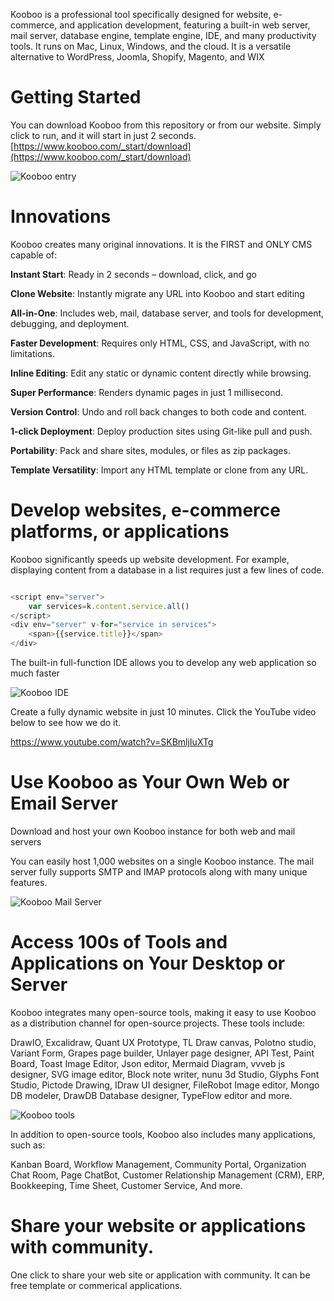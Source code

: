 Kooboo is a professional tool specifically designed for website, e-commerce, and application development, featuring a built-in web server, mail server, database engine, template engine, IDE, and many productivity tools. It runs on Mac, Linux, Windows, and the cloud. It is a versatile alternative to WordPress, Joomla, Shopify, Magento, and WIX

# Getting Started
 
You can download Kooboo from this repository or from our website. Simply click to run, and it will start in just 2 seconds.
[https://www.kooboo.com/_start/download](https://www.kooboo.com/_start/download)

![Kooboo entry](https://www.kooboo.com/github/kooboo_entry.png "Kooboo Entry")


# Innovations
Kooboo creates many original innovations. It is the FIRST and ONLY CMS capable of:

**Instant Start**: Ready in 2 seconds – download, click, and go

**Clone Website**: Instantly migrate any URL into Kooboo and start editing

**All-in-One**: Includes web, mail, database server, and tools for development, debugging, and deployment.

**Faster Development**: Requires only HTML, CSS, and JavaScript, with no limitations.

**Inline Editing**: Edit any static or dynamic content directly while browsing.

**Super Performance**: Renders dynamic pages in just 1 millisecond.

**Version Control**:  Undo and roll back changes to both code and content.

**1-click Deployment**: Deploy production sites using Git-like pull and push.

**Portability**: Pack and share sites, modules, or files as zip packages.

**Template Versatility**: Import any HTML template or clone from any URL.
  

# Develop websites, e-commerce platforms, or applications

Kooboo significantly speeds up website development. For example, displaying content from a database in a list requires just a few lines of code. 


```javascript

<script env="server">
    var services=k.content.service.all()
</script>
<div env="server" v-for="service in services">
    <span>{{service.title}}</span>
</div>

``` 

The built-in full-function IDE allows you to develop any web application so much faster

![Kooboo IDE](https://www.kooboo.com/advantage/innovation-dev.png "Kooboo IDE")
 

Create a fully dynamic website in just 10 minutes. Click the YouTube video below to see how we do it.

https://www.youtube.com/watch?v=SKBmljIuXTg 


# Use Kooboo as Your Own Web or Email Server

Download and host your own Kooboo instance for both web and mail servers 

You can easily host 1,000 websites on a single Kooboo instance. The mail server fully supports SMTP and IMAP protocols along with many unique features.

![Kooboo Mail Server](https://www.kooboo.com/banner/mail-en.png "Kooboo mail server")




# Access 100s of Tools and Applications on Your Desktop or Server 

Kooboo integrates many open-source tools, making it easy to use Kooboo as a distribution channel for open-source projects. These tools include:

DrawIO, Excalidraw, Quant UX Prototype, TL Draw canvas, Polotno studio, Variant Form, Grapes page builder, Unlayer page designer,  API Test, Paint Board,  Toast Image Editor, Json editor, Mermaid Diagram, vvveb js designer, SVG image editor,  Block note writer, nunu 3d Studio, Glyphs Font Studio, Pictode Drawing,  IDraw UI designer, FileRobot Image editor, Mongo DB modeler, DrawDB Database designer, TypeFlow editor and more. 


![Kooboo tools](https://www.kooboo.com/github/github_tools.png "kooboo open source tools")

In addition to open-source tools, Kooboo also includes many applications, such as:

Kanban Board, Workflow Management, Community Portal, Organization Chat Room, Page ChatBot, Customer Relationship Management (CRM), ERP, Bookkeeping, Time Sheet, Customer Service, And more.

# Share your website or applications with community. 

One click to share your web site or application with community. It can be free template or commerical applications. 








